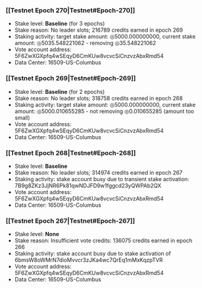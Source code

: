 ### [[Testnet Epoch 270|Testnet#Epoch-270]]
* Stake level: **Baseline** (for 3 epochs)
* Stake reason: No leader slots; 216789 credits earned in epoch 269
* Staking activity: target stake amount: ◎5000.000000000, current stake amount: ◎5035.548221062 - removing ◎35.548221062
* Vote account address: 5F6ZwXGXpfq4wSEqyD6CmKUw8vcvcSiCnzvzAbxRmd54
* Data Center: 16509-US-Columbus
### [[Testnet Epoch 269|Testnet#Epoch-269]]
* Stake level: **Baseline** (for 2 epochs)
* Stake reason: No leader slots; 318758 credits earned in epoch 268
* Staking activity: target stake amount: ◎5000.000000000, current stake amount: ◎5000.010655285 - not removing ◎0.010655285 (amount too small)
* Vote account address: 5F6ZwXGXpfq4wSEqyD6CmKUw8vcvcSiCnzvzAbxRmd54
* Data Center: 16509-US-Columbus
### [[Testnet Epoch 268|Testnet#Epoch-268]]
* Stake level: **Baseline**
* Stake reason: No leader slots; 314974 credits earned in epoch 267
* Staking activity: stake account busy due to transient stake activation: 7B9g8ZKz3JjNR6Pk81qwNDJFD9w1fggcd23yQWPAb2QX
* Vote account address: 5F6ZwXGXpfq4wSEqyD6CmKUw8vcvcSiCnzvzAbxRmd54
* Data Center: 16509-US-Columbus
### [[Testnet Epoch 267|Testnet#Epoch-267]]
* Stake level: **None**
* Stake reason: Insufficient vote credits: 136075 credits earned in epoch 266
* Staking activity: stake account busy due to stake activation of 6bmsW8oWMrN7dioMvvcr3zJKa4wc7QrEq1mMxKqzpTVR
* Vote account address: 5F6ZwXGXpfq4wSEqyD6CmKUw8vcvcSiCnzvzAbxRmd54
* Data Center: 16509-US-Columbus